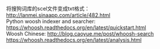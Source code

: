将搜狗词库的scel文件变成txt格式： http://lanmei.sinaapp.com/article/482.html  
Python woosh indexer and searcher: https://whoosh.readthedocs.org/en/latest/quickstart.html  
Woosh Chinese: http://blog.caoyue.me/post/whoosh-search  https://whoosh.readthedocs.org/en/latest/analysis.html  
